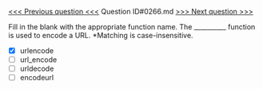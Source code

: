[<<< Previous question <<<](0265.md)  Question ID#0266.md  [>>> Next question >>>](0267.md) 

Fill in the blank with the appropriate function name. The __________ function is used to encode a URL. *Matching is case-insensitive.

- [x] urlencode
- [ ] url_encode
- [ ] urldecode
- [ ] encodeurl
